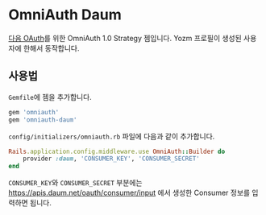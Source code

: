 # OmniAuth Daum

[다음 OAuth](http://dna.daum.net/apis/oauth)를 위한 OmniAuth 1.0 Strategy 젬입니다.
Yozm 프로필이 생성된 사용자에 한해서 동작합니다.

## 사용법

`Gemfile`에 젬을 추가합니다.

```ruby
gem 'omniauth'
gem 'omniauth-daum'
```

`config/initializers/omniauth.rb` 파일에 다음과 같이 추가합니다.

```ruby
Rails.application.config.middleware.use OmniAuth::Builder do
    provider :daum, 'CONSUMER_KEY', 'CONSUMER_SECRET'
end
```
`CONSUMER_KEY`와 `CONSUMER_SECRET` 부분에는 https://apis.daum.net/oauth/consumer/input 에서 생성한 Consumer 정보를 입력하면 됩니다.